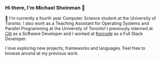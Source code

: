 ### Hi there, I'm Michael Sheinman 👋

🌱 I'm currently a fourth year Computer Science student at the University of Toronto. I also work as a Teaching Assistant for Operating Systems and Parallel Programming at the University of Toronto! I previously interned at [Citi](https://www.citigroup.com/citi/) as a Software Developer and I worked at [Korcode](https://korcode.com/) as a Full Stack Developer. 

I love exploring new projects, frameworks and languages. Feel free to browse around at my previous work.
<!--
**MichaelGitHubHype/MichaelGitHubHype** is a ✨ _special_ ✨ repository because its `README.md` (this file) appears on your GitHub profile.

Here are some ideas to get you started:

- 🔭 I’m currently working on ...
- 🌱 I’m currently learning ...
- 👯 I’m looking to collaborate on ...
- 🤔 I’m looking for help with ...
- 💬 Ask me about ...
- 📫 How to reach me: ...
- 😄 Pronouns: ...
- ⚡ Fun fact: ...
-->

